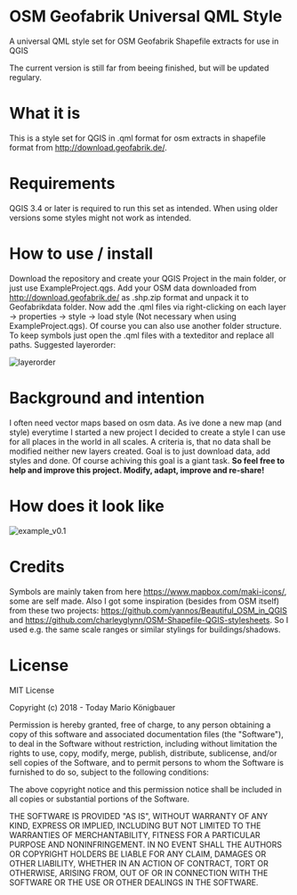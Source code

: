 # OSM Geofabrik Universal QML Style
A universal QML style set for OSM Geofabrik Shapefile extracts for use in QGIS

The current version is still far from beeing finished, but will be updated regulary.

# What it is
This is a style set for QGIS in .qml format for osm extracts in shapefile format from http://download.geofabrik.de/.

# Requirements
QGIS 3.4 or later is required to run this set as intended. When using older versions some styles might not work as intended.

# How to use / install
Download the repository and create your QGIS Project in the main folder, or just use ExampleProject.qgs.
Add your OSM data downloaded from http://download.geofabrik.de/ as .shp.zip format and unpack it to Geofabrikdata folder.
Now add the .qml files via right-clicking on each layer -> properties -> style -> load style (Not necessary when using ExampleProject.qgs).
Of course you can also use another folder structure. To keep symbols just open the .qml files with a texteditor and replace all paths.
Suggested layerorder:

![layerorder](https://github.com/mkoenigb/OSM-Geofabrik_Universal-QML-Style/blob/master/examples/layerorder.jpg)

# Background and intention
I often need vector maps based on osm data. As ive done a new map (and style) everytime I started a new project I decided to create a style I can use for all places in the world in all scales. A criteria is, that no data shall be modified neither new layers created. Goal is to just download data, add styles and done.
Of course achiving this goal is a giant task.
**So feel free to help and improve this project. Modify, adapt, improve and re-share!**

# How does it look like
![example_v0.1](https://github.com/mkoenigb/OSM-Geofabrik_Universal-QML-Style/blob/master/examples/v0.1.jpg)

# Credits
Symbols are mainly taken from here https://www.mapbox.com/maki-icons/, some are self made.
Also I got some inspiration (besides from OSM itself) from these two projects: https://github.com/yannos/Beautiful_OSM_in_QGIS and https://github.com/charleyglynn/OSM-Shapefile-QGIS-stylesheets. So I used e.g. the same scale ranges or similar stylings for buildings/shadows.

# License
MIT License

Copyright (c) 2018 - Today Mario Königbauer

Permission is hereby granted, free of charge, to any person obtaining a copy
of this software and associated documentation files (the "Software"), to deal
in the Software without restriction, including without limitation the rights
to use, copy, modify, merge, publish, distribute, sublicense, and/or sell
copies of the Software, and to permit persons to whom the Software is
furnished to do so, subject to the following conditions:

The above copyright notice and this permission notice shall be included in all
copies or substantial portions of the Software.

THE SOFTWARE IS PROVIDED "AS IS", WITHOUT WARRANTY OF ANY KIND, EXPRESS OR
IMPLIED, INCLUDING BUT NOT LIMITED TO THE WARRANTIES OF MERCHANTABILITY,
FITNESS FOR A PARTICULAR PURPOSE AND NONINFRINGEMENT. IN NO EVENT SHALL THE
AUTHORS OR COPYRIGHT HOLDERS BE LIABLE FOR ANY CLAIM, DAMAGES OR OTHER
LIABILITY, WHETHER IN AN ACTION OF CONTRACT, TORT OR OTHERWISE, ARISING FROM,
OUT OF OR IN CONNECTION WITH THE SOFTWARE OR THE USE OR OTHER DEALINGS IN THE
SOFTWARE.

